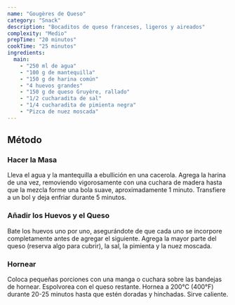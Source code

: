 ```yaml
---
name: "Gougères de Queso"
category: "Snack"
description: "Bocaditos de queso franceses, ligeros y aireados"
complexity: "Medio"
prepTime: "20 minutos"
cookTime: "25 minutos"
ingredients:
  main:
    - "250 ml de agua"
    - "100 g de mantequilla"
    - "150 g de harina común"
    - "4 huevos grandes"
    - "150 g de queso Gruyère, rallado"
    - "1/2 cucharadita de sal"
    - "1/4 cucharadita de pimienta negra"
    - "Pizca de nuez moscada"
---
```


## Método

### Hacer la Masa

Lleva el agua y la mantequilla a ebullición en una cacerola. Agrega la harina de una vez, removiendo vigorosamente con una cuchara de madera hasta que la mezcla forme una bola suave, aproximadamente 1 minuto. Transfiere a un bol y deja enfriar durante 5 minutos.

### Añadir los Huevos y el Queso

Bate los huevos uno por uno, asegurándote de que cada uno se incorpore completamente antes de agregar el siguiente. Agrega la mayor parte del queso (reserva algo para cubrir), la sal, la pimienta y la nuez moscada.

### Hornear

Coloca pequeñas porciones con una manga o cuchara sobre las bandejas de hornear. Espolvorea con el queso restante. Hornea a 200°C (400°F) durante 20-25 minutos hasta que estén doradas y hinchadas. Sirve caliente.
